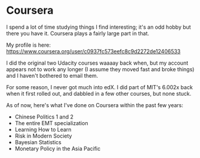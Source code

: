 # Coursera

I spend a lot of time studying things I find interesting; it's an odd hobby but there you have it. Coursera plays a fairly large part in that.

My profile is here: https://www.coursera.org/user/c0937fc573eefc8c9d2272de12406533

I did the original two Udacity courses waaaay back when, but my account appears not to work any longer (I assume they moved fast and broke things) and I haven't bothered to email them.

For some reason, I never got much into edX. I did part of MIT's 6.002x back when it first rolled out, and dabbled in a few other courses, but none stuck.

As of now, here's what I've done on Coursera within the past few years:

- Chinese Politics 1 and 2
- The entire EMT specialization
- Learning How to Learn
- Risk in Modern Society
- Bayesian Statistics
- Monetary Policy in the Asia Pacific
